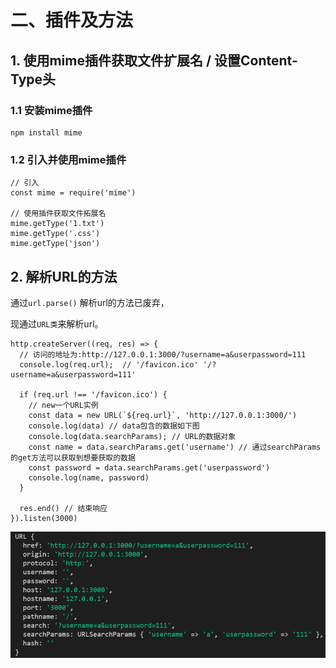 # 二、插件及方法

## 1. 使用mime插件获取文件扩展名 / 设置Content-Type头

### **1.1 安装mime插件**

```
npm install mime
```

### **1.2 引入并使用mime插件**

```
// 引入
const mime = require('mime')

// 使用插件获取文件拓展名
mime.getType('1.txt')
mime.getType('.css')
mime.getType('json')
```



## 2. 解析URL的方法

通过`url.parse()` 解析url的方法已废弃，

现通过`URL类`来解析url。

```
http.createServer((req, res) => {
  // 访问的地址为:http://127.0.0.1:3000/?username=a&userpassword=111
  console.log(req.url);  // '/favicon.ico' '/?username=a&userpassword=111'

  if (req.url !== '/favicon.ico') {
 	// new一个URL实例
    const data = new URL(`${req.url}`, 'http://127.0.0.1:3000/') 
    console.log(data) // data包含的数据如下图
    console.log(data.searchParams); // URL的数据对象
    const name = data.searchParams.get('username') // 通过searchParams的get方法可以获取到想要获取的数据
    const password = data.searchParams.get('userpassword')
    console.log(name, password)
  }

  res.end() // 结束响应
}).listen(3000)

```

![](./assets/URL.png)

